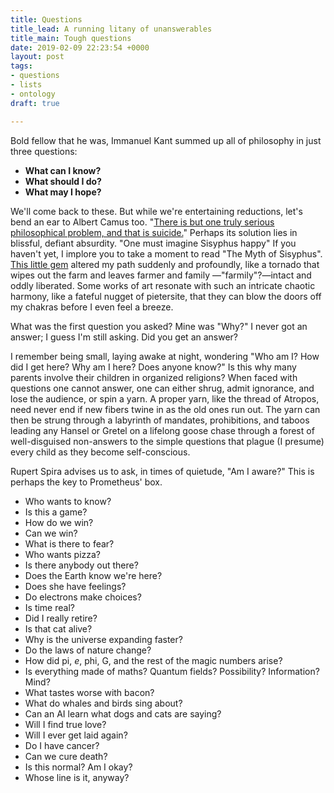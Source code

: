 ```yaml
---
title: Questions
title_lead: A running litany of unanswerables
title_main: Tough questions
date: 2019-02-09 22:23:54 +0000
layout: post
tags:
- questions
- lists
- ontology
draft: true

---
```

Bold fellow that he was, Immanuel Kant summed up all of philosophy in just three questions:

* **What can I know?**
* **What should I do?**
* **What may I hope?**

We'll come back to these. But while we're entertaining reductions, let's bend an ear to Albert Camus too. "[There is but one truly serious philosophical problem, and that is suicide.](http://www2.hawaii.edu/\~freeman/courses/phil360/16.%20Myth%20of%20Sisyphus.pdf "An Absurd Reasoning by Albert Camus")" Perhaps its solution lies in blissful, defiant absurdity. "One must imagine Sisyphus happy" If you haven't yet, I implore you to take a moment to read "The Myth of Sisyphus". [This little gem](http://dbanach.com/sisyphus.htm "The Myth of Sisyphus by Albert Camus") altered my path suddenly and profoundly, like a tornado that wipes out the farm and leaves farmer and family —"farmily"?—intact and oddly liberated. Some works of art resonate with such an intricate chaotic harmony, like a fateful nugget of pietersite, that they can blow the doors off my chakras before I even feel a breeze.

What was the first question you asked? Mine was "Why?" I never got an answer; I guess I'm still asking. Did you get an answer?

I remember being small, laying awake at night, wondering "Who am I? How did I get here? Why am I here? Does anyone know?" Is this why many parents involve their children in organized religions? When faced with questions one cannot answer, one can either shrug, admit ignorance, and lose the audience, or spin a yarn. A proper yarn, like the thread of Atropos, need never end if new fibers twine in as the old ones run out. The yarn can then be strung through a labyrinth of mandates, prohibitions, and taboos leading any Hansel or Gretel on a lifelong goose chase through a forest of well-disguised non-answers to the simple questions that plague (I presume) every child as they become self-conscious.

Rupert Spira advises us to ask, in times of quietude, "Am I aware?" This is perhaps the key to Prometheus' box.

* Who wants to know?
* Is this a game?
* How do we win?
* Can we win?
* What is there to fear?
* Who wants pizza?
* Is there anybody out there?
* Does the Earth know we're here?
* Does she have feelings?
* Do electrons make choices?
* Is time real?
* Did I really retire?
* Is that cat alive?
* Why is the universe expanding faster?
* Do the laws of nature change?
* How did pi, _e_, phi, G, and the rest of the magic numbers arise?
* Is everything made of maths? Quantum fields? Possibility? Information? Mind?
* What tastes worse with bacon?
* What do whales and birds sing about?
* Can an AI learn what dogs and cats are saying?
* Will I find true love?
* Will I ever get laid again?
* Do I have cancer?
* Can we cure death?
* Is this normal? Am I okay?
* Whose line is it, anyway?